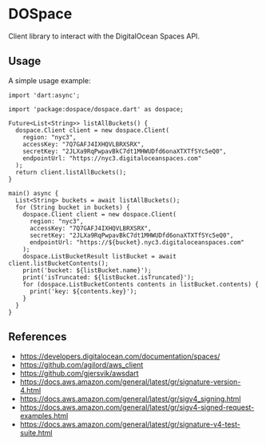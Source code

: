 # DOSpace

Client library to interact with the DigitalOcean Spaces API.

## Usage

A simple usage example:

```
import 'dart:async';

import 'package:dospace/dospace.dart' as dospace;

Future<List<String>> listAllBuckets() {
  dospace.Client client = new dospace.Client(
    region: "nyc3",
    accessKey: "7Q7GAFJ4IXHQVLBRXSRX",
    secretKey: "2JLXa9RqPwpavBkC7dt1MHWUDfd6onaXTXTfSYc5eQ0",
    endpointUrl: "https://nyc3.digitaloceanspaces.com"
  );
  return client.listAllBuckets();
}

main() async {
  List<String> buckets = await listAllBuckets();
  for (String bucket in buckets) {
    dospace.Client client = new dospace.Client(
      region: "nyc3",
      accessKey: "7Q7GAFJ4IXHQVLBRXSRX",
      secretKey: "2JLXa9RqPwpavBkC7dt1MHWUDfd6onaXTXTfSYc5eQ0",
      endpointUrl: "https://${bucket}.nyc3.digitaloceanspaces.com"
    );
    dospace.ListBucketResult listBucket = await client.listBucketContents();
    print('bucket: ${listBucket.name}');
    print('isTruncated: ${listBucket.isTruncated}');
    for (dospace.ListBucketContents contents in listBucket.contents) {
      print('key: ${contents.key}');
    }
  }
}
```

## References

* https://developers.digitalocean.com/documentation/spaces/
* https://github.com/agilord/aws_client
* https://github.com/gjersvik/awsdart
* https://docs.aws.amazon.com/general/latest/gr/signature-version-4.html
* https://docs.aws.amazon.com/general/latest/gr/sigv4_signing.html
* https://docs.aws.amazon.com/general/latest/gr/sigv4-signed-request-examples.html
* https://docs.aws.amazon.com/general/latest/gr/signature-v4-test-suite.html
